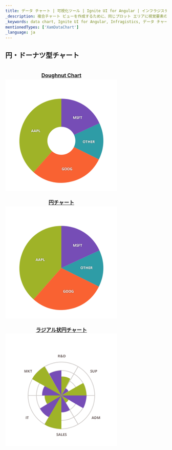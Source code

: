 ```yaml
---
title: データ チャート | 可視化ツール | Ignite UI for Angular | インフラジスティックス | 円・ドーナツ型チャート
_description: 複合チャート ビューを作成するために、同じプロット エリアに視覚要素の複数のインスタンスを表示するエリア チャートを作成します。
_keywords: data chart, Ignite UI for Angular, Infragistics, データ チャート, インフラジスティックス
mentionedTypes: ['XamDataChart']
_language: ja
---
```


## 円・ドーナツ型チャート

<section class="feature__container">
    <style>
        .linkContent {
            display: flex;
            flex-flow: column;
            align-items: center;
        }
        .link {
            display: inline-block;
            font-size: 1.0rem;
        }
        img {
            width: 350px;
            height: 350px;
            margin-top: -20px;
        }
    </style>
    <body>
        <a class="link" href="doughnut-chart.md">
            <div class="linkContent">
                <h4>Doughnut Chart</h4>
                <img src="../images/charts/doughnut-chart-selection.png">
            </div>
        </a>
        <a class="link" href="pie-chart.md">
            <div class="linkContent">
                <h4>円チャート</h4>
                <img src="../images/charts/pie-chart-selection.png">
            </div>
        </a>
        <a class="link" href="data-chart-type-radial-pie-series.md">
            <div class="linkContent">
                <h4>ラジアル状円チャート</h4>
                <img src="../images/charts/data-chart-type-radial-pie-series.png">
            </div>
        </a>
    </body>
</section>
